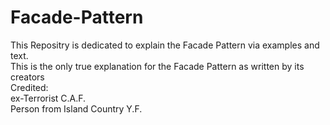 # Facade-Pattern
This Repositry is dedicated to explain the Facade Pattern via examples and text.  
This is the only true explanation for the Facade Pattern as written by its creators  
Credited:  
ex-Terrorist C.A.F.  
Person from Island Country Y.F.
